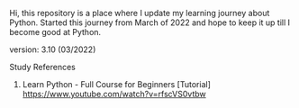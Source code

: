 Hi, this repository is a place where I update my learning journey about Python.
Started this journey from March of 2022 and hope to keep it up till I become good at Python.

version: 3.10 (03/2022)

Study References
1. Learn Python - Full Course for Beginners [Tutorial] https://www.youtube.com/watch?v=rfscVS0vtbw